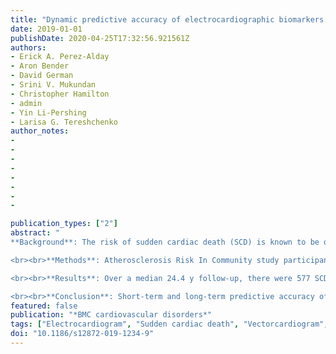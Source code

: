 ```yaml
---
title: "Dynamic predictive accuracy of electrocardiographic biomarkers of sudden cardiac death within a survival framework: the Atherosclerosis Risk in Communities (ARIC) study"
date: 2019-01-01
publishDate: 2020-04-25T17:32:56.921561Z
authors:
- Erick A. Perez-Alday
- Aron Bender
- David German
- Srini V. Mukundan
- Christopher Hamilton
- admin
- Yin Li-Pershing
- Larisa G. Tereshchenko
author_notes:
-
-
-
-
-
-
-
-

publication_types: ["2"]
abstract: "
**Background**: The risk of sudden cardiac death (SCD) is known to be dynamic. However, the accuracy of a dynamic SCD prediction is unknown. We aimed to measure the dynamic predictive accuracy of ECG biomarkers of SCD and competing non-sudden cardiac death (non-SCD).

<br><br>**Methods**: Atherosclerosis Risk In Community study participants with analyzable ECGs in sinus rhythm were included (n = 15,716; 55% female, 73% white, age 54.2 ± 5.8 y). ECGs of 5 follow-up visits were analyzed. Global electrical heterogeneity and traditional ECG metrics (heart rate, QRS, QTc) were measured. Adjudicated SCD was the primary outcome; non-SCD was the competing outcome. Time-dependent area under the receiver operating characteristic curve (ROC(t) AUC) analysis was performed to assess the prediction accuracy of a continuous biomarker in a period of 3,6,9 months, and 1,2,3,5,10, and 15 years using a survival analysis framework. Reclassification improvement as compared to clinical risk factors (age, sex, race, diabetes, hypertension, coronary heart disease, stroke) was measured.

<br><br>**Results**: Over a median 24.4 y follow-up, there were 577 SCDs (incidence 1.76 (95%CI 1.63-1.91)/1000 person-years), and 829 non-SCDs [2.55 (95%CI 2.37-2.71)]. No ECG biomarkers predicted SCD within 3 months after ECG recording. Within 6 months, spatial ventricular gradient (SVG) elevation predicted SCD (AUC 0.706; 95%CI 0.526-0.886), but not a non-SCD (AUC 0.527; 95%CI 0.303-0.75). SVG elevation more accurately predicted SCD if the ECG was recorded 6 months before SCD (AUC 0.706; 95%CI 0.526-0.886) than 2 years before SCD (AUC 0.608; 95%CI 0.515-0.701). Within the first 3 months after ECG recording, only SVG azimuth improved reclassification of the risk beyond clinical risk factors: 18% of SCD events were reclassified from low or intermediate risk to a high-risk category. QRS-T angle was the strongest long-term predictor of SCD (AUC 0.710; 95%CI 0.668-0.753 for ECG recorded within 10 years before SCD).

<br><br>**Conclusion**: Short-term and long-term predictive accuracy of ECG biomarkers of SCD differed, reflecting differences in transient vs. persistent SCD substrates. The dynamic predictive accuracy of ECG biomarkers should be considered for competing SCD risk scores. The distinction between markers predicting short-term and long-term events may represent the difference between markers heralding SCD (triggers or transient substrates) versus markers identifying persistent substrate."
featured: false
publication: "*BMC cardiovascular disorders*"
tags: ["Electrocardiogram", "Sudden cardiac death", "Vectorcardiogram", "Prediction", "Global electrical heterogeneity", "Biomarkers", "Longitudinal Cohort Study"]
doi: "10.1186/s12872-019-1234-9"
---
```

